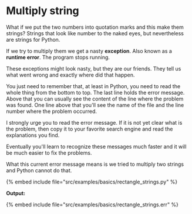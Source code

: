 # Multiply string



What if we put the two numbers into quotation marks and this make them strings? Strings that look like number to the naked eyes, but nevertheless
are strings for Python.

If we try to multiply them we get a nasty **exception**. Also known as a **runtime error**. The program stops running.

These exceptions might look nasty, but they are our friends. They tell us what went wrong and exactly where did that happen.

You just need to remember that, at least in Python, you need to read the whole thing from the bottom to top. The last line
holds the error message. Above that you can usually see the content of the line where the problem was found. One line above that
you'll see the name of the file and the line number where the problem occurred.

I strongly urge you to read the error message. If it is not yet clear what is the problem, then copy it to your favorite
search engine and read the explanations you find.

Eventually you'll learn to recognize these messages much faster and it will be much easier to fix the problems.

What this current error message means is we tried to multiply two strings and Python cannot do that.



{% embed include file="src/examples/basics/rectangle_strings.py" %}

**Output:**

{% embed include file="src/examples/basics/rectangle_strings.err" %}




